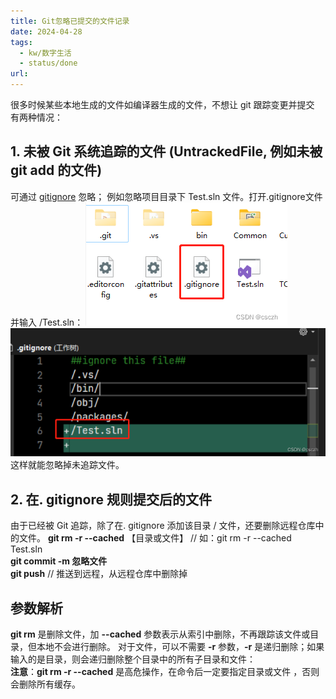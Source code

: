 ```yaml
---
title: Git忽略已提交的文件记录
date: 2024-04-28
tags:
  - kw/数字生活
  - status/done
url:
---
```


很多时候某些本地生成的文件如编译器生成的文件，不想让 git 跟踪变更并提交 有两种情况：

## 1. 未被 Git 系统追踪的文件 (UntrackedFile, 例如未被 git add 的文件)

可通过 [gitignore](gitignore.md) 忽略；
例如忽略项目目录下 Test.sln 文件。打开.gitignore文件并输入 /Test.sln：
![](Zassets/f4ced5d5ae3fb9e2fe0fc1ab82f3b57a_MD5.png)
![](Zassets/73d7a369e69425ca38e304f683c4b6b7_MD5.png)
这样就能忽略掉未追踪文件。

## 2. 在. gitignore 规则提交后的文件

由于已经被 Git 追踪，除了在. gitignore 添加该目录 / 文件，还要删除远程仓库中的文件。
**git rm -r --cached** 【目录或文件】 // 如：git rm -r --cached Test.sln  
**git commit -m 忽略文件**  
**git push** // 推送到远程，从远程仓库中删除掉

## 参数解析

**git rm** 是删除文件，加 **--cached** 参数表示从索引中删除，不再跟踪该文件或目录，但本地不会进行删除。
对于文件，可以不需要 **-r** 参数，**-r** 是递归删除；如果输入的是目录，则会递归删除整个目录中的所有子目录和文件：  
**注意**：**git rm -r --cached** 是高危操作，在命令后一定要指定目录或文件 ，否则  会删除所有缓存。
